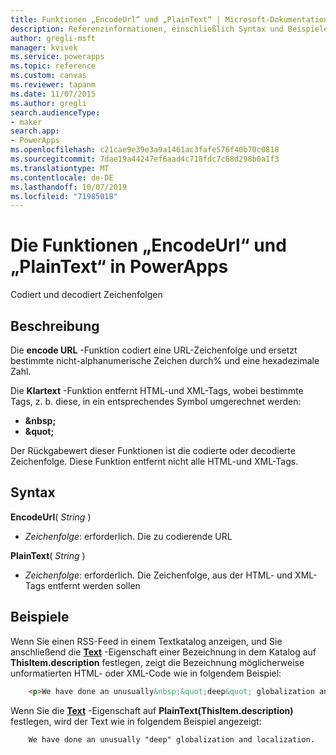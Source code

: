 ```yaml
---
title: Funktionen „EncodeUrl“ und „PlainText“ | Microsoft-Dokumentation
description: Referenzinformationen, einschließlich Syntax und Beispielen, für die Funktionen „EncodeUrl“ und „PlainText“ in PowerApps
author: gregli-msft
manager: kvivek
ms.service: powerapps
ms.topic: reference
ms.custom: canvas
ms.reviewer: tapanm
ms.date: 11/07/2015
ms.author: gregli
search.audienceType:
- maker
search.app:
- PowerApps
ms.openlocfilehash: c21cae9e39e3a9a1461ac3fafe576f40b70c0818
ms.sourcegitcommit: 7dae19a44247ef6aad4c718fdc7c68d298b0a1f3
ms.translationtype: MT
ms.contentlocale: de-DE
ms.lasthandoff: 10/07/2019
ms.locfileid: "71985018"
---
```

# <a name="encodeurl-and-plaintext-functions-in-powerapps"></a>Die Funktionen „EncodeUrl“ und „PlainText“ in PowerApps
Codiert und decodiert Zeichenfolgen

## <a name="description"></a>Beschreibung
Die **encode URL** -Funktion codiert eine URL-Zeichenfolge und ersetzt bestimmte nicht-alphanumerische Zeichen durch% und eine hexadezimale Zahl.  

Die **Klartext** -Funktion entfernt HTML-und XML-Tags, wobei bestimmte Tags, z. b. diese, in ein entsprechendes Symbol umgerechnet werden:

* **&amp;nbsp;**
* **&amp;quot;**

Der Rückgabewert dieser Funktionen ist die codierte oder decodierte Zeichenfolge. Diese Funktion entfernt nicht alle HTML-und XML-Tags. 

## <a name="syntax"></a>Syntax
**EncodeUrl**( *String* )

* *Zeichenfolge*: erforderlich.  Die zu codierende URL

**PlainText**( *String* )

* *Zeichenfolge*: erforderlich. Die Zeichenfolge, aus der HTML- und XML-Tags entfernt werden sollen

## <a name="examples"></a>Beispiele
Wenn Sie einen RSS-Feed in einem Textkatalog anzeigen, und Sie anschließend die **[Text](../controls/properties-core.md)** -Eigenschaft einer Bezeichnung in dem Katalog auf **ThisItem.description** festlegen, zeigt die Bezeichnung möglicherweise unformatierten HTML- oder XML-Code wie in folgendem Beispiel:

```html
    <p>We have done an unusually&nbsp;&quot;deep&quot; globalization and localization.<p>
```

Wenn Sie die **[Text](../controls/properties-core.md)** -Eigenschaft auf **PlainText(ThisItem.description)** festlegen, wird der Text wie in folgendem Beispiel angezeigt:

```
    We have done an unusually "deep" globalization and localization.
```